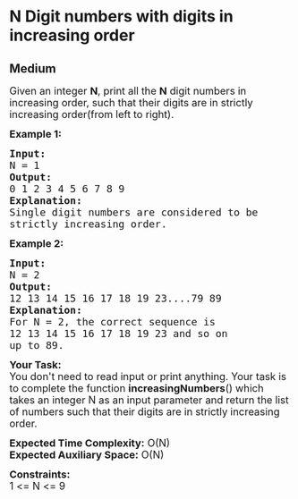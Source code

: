 # N Digit numbers with digits in increasing order
## Medium 
<div class="problem-statement">
                <p></p><p><span style="font-size:18px">Given an integer&nbsp;<strong>N</strong>, print all the&nbsp;<strong>N</strong> digit numbers in increasing order, such that their digits are in strictly increasing order(from left to right).</span></p>

<p><span style="font-size:18px"><strong>Example 1:</strong></span></p>

<pre><span style="font-size:18px"><strong>Input:
</strong>N = 1</span>
<span style="font-size:18px"><strong>Output:
</strong>0 1 2 3 4 5 6 7 8 9</span>
<span style="font-size:18px"><strong>Explanation:
</strong>Single digit numbers are considered to be 
strictly increasing order.
</span></pre>

<p><strong><span style="font-size:18px">Example 2:</span></strong></p>

<pre><strong><span style="font-size:18px">Input:
</span></strong><span style="font-size:18px">N = 2</span>
<strong><span style="font-size:18px">Output:
</span></strong><span style="font-size:18px">12 13 14 15 16 17 18 19 23....79 89</span>
<strong><span style="font-size:18px">Explanation:
</span></strong><span style="font-size:18px">For N = 2, the correct sequence is
12 13 14 15 16 17 18 19 23 and so on 
up to 89.</span></pre>

<p><span style="font-size:18px"><strong>Your Task:&nbsp;&nbsp;</strong><br>
You don't need to read input or print anything. Your task is to complete the function&nbsp;<strong>increasingNumbers</strong>()&nbsp;which takes an integer N as an input parameter and return the list of numbers such that their digits are in strictly increasing order.</span></p>

<p><span style="font-size:18px"><strong>Expected Time Complexity:</strong>&nbsp;O(N)<br>
<strong>Expected Auxiliary Space:</strong>&nbsp;O(N)</span></p>

<p><span style="font-size:18px"><strong>Constraints:</strong><br>
1 &lt;= N &lt;= 9</span></p>
 <p></p>
            </div>